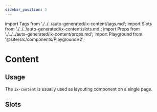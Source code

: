 ```yaml
---
sidebar_position: 3
---
```


import Tags from './../../auto-generated/ix-content/tags.md';
import Slots from './../../auto-generated/ix-content/slots.md';
import Props from './../../auto-generated/ix-content/props.md';
import Playground from '@site/src/components/PlaygroundV2';

# Content

<Tags />

## Usage

The `ix-content` is usually used as layouting component on a single page.

<Playground name="content" examplesByName height="18rem" noMargin></Playground>

## Slots

<Slots />

